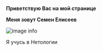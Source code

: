 **Приветствую Вас на мой странице**

__Меня зовут Семен Елисеев__

![image info](pic/me.png)

Я учусь в Нетологии